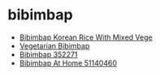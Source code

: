 # bibimbap

 * [Bibimbap Korean Rice With Mixed Vege](../../index/b/bibimbap-korean-rice-with-mixed-vege.json)
 * [Vegetarian Bibimbap](../../index/v/vegetarian-bibimbap.json)
 * [Bibimbap 352271](../../index/b/bibimbap-352271.json)
 * [Bibimbap At Home 51140460](../../index/b/bibimbap-at-home-51140460.json)
